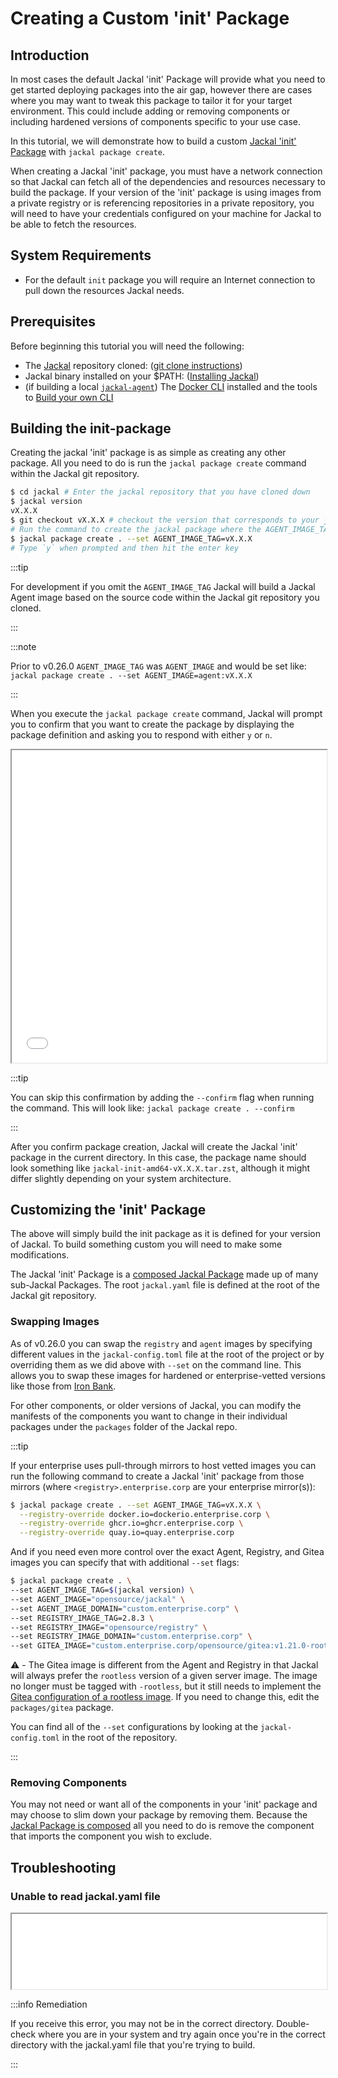 # Creating a Custom 'init' Package

## Introduction

In most cases the default Jackal 'init' Package will provide what you need to get started deploying packages into the air gap, however there are cases where you may want to tweak this package to tailor it for your target environment. This could include adding or removing components or including hardened versions of components specific to your use case.

In this tutorial, we will demonstrate how to build a custom [Jackal 'init' Package](../3-create-a-jackal-package/3-jackal-init-package.md) with `jackal package create`.

When creating a Jackal 'init' package, you must have a network connection so that Jackal can fetch all of the dependencies and resources necessary to build the package. If your version of the 'init' package is using images from a private registry or is referencing repositories in a private repository, you will need to have your credentials configured on your machine for Jackal to be able to fetch the resources.

## System Requirements

- For the default `init` package you will require an Internet connection to pull down the resources Jackal needs.

## Prerequisites

Before beginning this tutorial you will need the following:

- The [Jackal](https://github.com/racer159/jackal) repository cloned: ([git clone instructions](https://docs.github.com/en/repositories/creating-and-managing-repositories/cloning-a-repository))
- Jackal binary installed on your $PATH: ([Installing Jackal](../1-getting-started/index.md#installing-jackal))
- (if building a local [`jackal-agent`](../8-faq.md#what-is-the-jackal-agent)) The [Docker CLI](https://docs.docker.com/desktop/) installed and the tools to [Build your own CLI](../2-the-jackal-cli/0-building-your-own-cli.md)

## Building the init-package

Creating the jackal 'init' package is as simple as creating any other package. All you need to do is run the `jackal package create` command within the Jackal git repository.

```bash
$ cd jackal # Enter the jackal repository that you have cloned down
$ jackal version
vX.X.X
$ git checkout vX.X.X # checkout the version that corresponds to your jackal version
# Run the command to create the jackal package where the AGENT_IMAGE_TAG matches your jackal version
$ jackal package create . --set AGENT_IMAGE_TAG=vX.X.X
# Type `y` when prompted and then hit the enter key
```

:::tip

For development if you omit the `AGENT_IMAGE_TAG` Jackal will build a Jackal Agent image based on the source code within the Jackal git repository you cloned.

:::

:::note

Prior to v0.26.0 `AGENT_IMAGE_TAG` was `AGENT_IMAGE` and would be set like: `jackal package create . --set AGENT_IMAGE=agent:vX.X.X`

:::

When you execute the `jackal package create` command, Jackal will prompt you to confirm that you want to create the package by displaying the package definition and asking you to respond with either `y` or `n`.

<iframe src="/docs/tutorials/package_create_init.html" height="500px" width="100%"></iframe>

:::tip

You can skip this confirmation by adding the `--confirm` flag when running the command. This will look like: `jackal package create . --confirm`

:::

After you confirm package creation, Jackal will create the Jackal 'init' package in the current directory. In this case, the package name should look something like `jackal-init-amd64-vX.X.X.tar.zst`, although it might differ slightly depending on your system architecture.

## Customizing the 'init' Package

The above will simply build the init package as it is defined for your version of Jackal. To build something custom you will need to make some modifications.

The Jackal 'init' Package is a [composed Jackal Package](../3-create-a-jackal-package/2-jackal-components.md#composing-package-components) made up of many sub-Jackal Packages. The root `jackal.yaml` file is defined at the root of the Jackal git repository.

### Swapping Images

As of v0.26.0 you can swap the `registry` and `agent` images by specifying different values in the `jackal-config.toml` file at the root of the project or by overriding them as we did above with `--set` on the command line. This allows you to swap these images for hardened or enterprise-vetted versions like those from [Iron Bank](https://repo1.dso.mil/dsop/opensource/racer159/jackal/jackal-agent).

For other components, or older versions of Jackal, you can modify the manifests of the components you want to change in their individual packages under the `packages` folder of the Jackal repo.

:::tip

If your enterprise uses pull-through mirrors to host vetted images you can run the following command to create a Jackal 'init' package from those mirrors (where `<registry>.enterprise.corp` are your enterprise mirror(s)):

```bash
$ jackal package create . --set AGENT_IMAGE_TAG=vX.X.X \
  --registry-override docker.io=dockerio.enterprise.corp \
  --registry-override ghcr.io=ghcr.enterprise.corp \
  --registry-override quay.io=quay.enterprise.corp
```

And if you need even more control over the exact Agent, Registry, and Gitea images you can specify that with additional `--set` flags:

```bash
$ jackal package create . \
--set AGENT_IMAGE_TAG=$(jackal version) \
--set AGENT_IMAGE="opensource/jackal" \
--set AGENT_IMAGE_DOMAIN="custom.enterprise.corp" \
--set REGISTRY_IMAGE_TAG=2.8.3 \
--set REGISTRY_IMAGE="opensource/registry" \
--set REGISTRY_IMAGE_DOMAIN="custom.enterprise.corp" \
--set GITEA_IMAGE="custom.enterprise.corp/opensource/gitea:v1.21.0-rootless"
```

⚠️ - The Gitea image is different from the Agent and Registry in that Jackal will always prefer the `rootless` version of a given server image. The image no longer must be tagged with `-rootless`, but it still needs to implement the [Gitea configuration of a rootless image](https://github.com/go-gitea/gitea/blob/main/Dockerfile.rootless). If you need to change this, edit the `packages/gitea` package.

You can find all of the `--set` configurations by looking at the `jackal-config.toml` in the root of the repository.

:::

### Removing Components

You may not need or want all of the components in your 'init' package and may choose to slim down your package by removing them. Because the [Jackal Package is composed](../3-create-a-jackal-package/2-jackal-components.md#composing-package-components) all you need to do is remove the component that imports the component you wish to exclude.

## Troubleshooting

### Unable to read jackal.yaml file

<iframe src="/docs/tutorials/package_create_error.html" height="120px" width="100%"></iframe>

:::info Remediation

If you receive this error, you may not be in the correct directory. Double-check where you are in your system and try again once you're in the correct directory with the jackal.yaml file that you're trying to build.

:::
